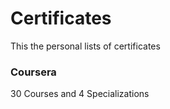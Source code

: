 # Certificates
This the personal lists of certificates
### Coursera
30 Courses 
and 
4 Specializations
